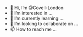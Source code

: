 - 👋 Hi, I’m @Covell-London
- 👀 I’m interested in ...
- 🌱 I’m currently learning ...
- 💞️ I’m looking to collaborate on ...
- 📫 How to reach me ...

<!---
Covell-London/Covell-London is a ✨ special ✨ repository because its `README.md` (this file) appears on your GitHub profile.
You can click the Preview link to take a look at your changes.
--->
